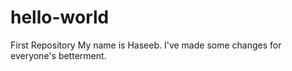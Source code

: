 # hello-world
First Repository
My name is Haseeb.
I've made some changes for everyone's betterment.
